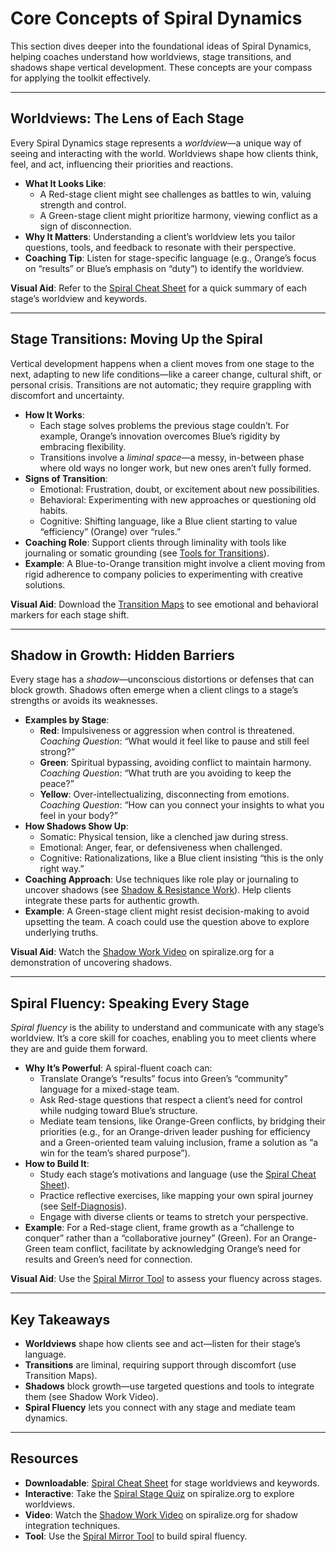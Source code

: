 # Core Concepts of Spiral Dynamics

This section dives deeper into the foundational ideas of Spiral Dynamics, helping coaches understand how worldviews, stage transitions, and shadows shape vertical development. These concepts are your compass for applying the toolkit effectively.

---

## Worldviews: The Lens of Each Stage

Every Spiral Dynamics stage represents a *worldview*—a unique way of seeing and interacting with the world. Worldviews shape how clients think, feel, and act, influencing their priorities and reactions.

- **What It Looks Like**: 
  - A Red-stage client might see challenges as battles to win, valuing strength and control.
  - A Green-stage client might prioritize harmony, viewing conflict as a sign of disconnection.
- **Why It Matters**: Understanding a client’s worldview lets you tailor questions, tools, and feedback to resonate with their perspective.
- **Coaching Tip**: Listen for stage-specific language (e.g., Orange’s focus on “results” or Blue’s emphasis on “duty”) to identify the worldview.

**Visual Aid**: Refer to the [Spiral Cheat Sheet](/guide-leadership/spiral-cheat-sheet) for a quick summary of each stage’s worldview and keywords.

---

## Stage Transitions: Moving Up the Spiral

Vertical development happens when a client moves from one stage to the next, adapting to new life conditions—like a career change, cultural shift, or personal crisis. Transitions are not automatic; they require grappling with discomfort and uncertainty.

- **How It Works**:
  - Each stage solves problems the previous stage couldn’t. For example, Orange’s innovation overcomes Blue’s rigidity by embracing flexibility.
  - Transitions involve a *liminal space*—a messy, in-between phase where old ways no longer work, but new ones aren’t fully formed.
- **Signs of Transition**:
  - Emotional: Frustration, doubt, or excitement about new possibilities.
  - Behavioral: Experimenting with new approaches or questioning old habits.
  - Cognitive: Shifting language, like a Blue client starting to value “efficiency” (Orange) over “rules.”
- **Coaching Role**: Support clients through liminality with tools like journaling or somatic grounding (see [Tools for Transitions](/guide-leadership/transitions-introduction)).
- **Example**: A Blue-to-Orange transition might involve a client moving from rigid adherence to company policies to experimenting with creative solutions.

**Visual Aid**: Download the [Transition Maps](/guide-leadership/transition-maps) to see emotional and behavioral markers for each stage shift.

---

## Shadow in Growth: Hidden Barriers

Every stage has a *shadow*—unconscious distortions or defenses that can block growth. Shadows often emerge when a client clings to a stage’s strengths or avoids its weaknesses.

- **Examples by Stage**:
  - **Red**: Impulsiveness or aggression when control is threatened.  
    *Coaching Question*: “What would it feel like to pause and still feel strong?”
  - **Green**: Spiritual bypassing, avoiding conflict to maintain harmony.  
    *Coaching Question*: “What truth are you avoiding to keep the peace?”
  - **Yellow**: Over-intellectualizing, disconnecting from emotions.  
    *Coaching Question*: “How can you connect your insights to what you feel in your body?”
- **How Shadows Show Up**:
  - Somatic: Physical tension, like a clenched jaw during stress.
  - Emotional: Anger, fear, or defensiveness when challenged.
  - Cognitive: Rationalizations, like a Blue client insisting “this is the only right way.”
- **Coaching Approach**: Use techniques like role play or journaling to uncover shadows (see [Shadow & Resistance Work](/guide-leadership/shadow-resistance-introduction)). Help clients integrate these parts for authentic growth.
- **Example**: A Green-stage client might resist decision-making to avoid upsetting the team. A coach could use the question above to explore underlying truths.

**Visual Aid**: Watch the [Shadow Work Video](#shadow-video) on spiralize.org for a demonstration of uncovering shadows.

---

## Spiral Fluency: Speaking Every Stage

*Spiral fluency* is the ability to understand and communicate with any stage’s worldview. It’s a core skill for coaches, enabling you to meet clients where they are and guide them forward.

- **Why It’s Powerful**: A spiral-fluent coach can:
  - Translate Orange’s “results” focus into Green’s “community” language for a mixed-stage team.
  - Ask Red-stage questions that respect a client’s need for control while nudging toward Blue’s structure.
  - Mediate team tensions, like Orange-Green conflicts, by bridging their priorities (e.g., for an Orange-driven leader pushing for efficiency and a Green-oriented team valuing inclusion, frame a solution as “a win for the team’s shared purpose”).
- **How to Build It**:
  - Study each stage’s motivations and language (use the [Spiral Cheat Sheet](/guide-leadership/spiral-cheat-sheet)).
  - Practice reflective exercises, like mapping your own spiral journey (see [Self-Diagnosis](/guide-leadership/section-05)).
  - Engage with diverse clients or teams to stretch your perspective.
- **Example**: For a Red-stage client, frame growth as a “challenge to conquer” rather than a “collaborative journey” (Green). For an Orange-Green team conflict, facilitate by acknowledging Orange’s need for results and Green’s need for connection.

**Visual Aid**: Use the [Spiral Mirror Tool](/guide-leadership/spiral-mirror-tool) to assess your fluency across stages.

---

## Key Takeaways

- **Worldviews** shape how clients see and act—listen for their stage’s language.
- **Transitions** are liminal, requiring support through discomfort (use Transition Maps).
- **Shadows** block growth—use targeted questions and tools to integrate them (see Shadow Work Video).
- **Spiral Fluency** lets you connect with any stage and mediate team dynamics.

---

## Resources

- **Downloadable**: [Spiral Cheat Sheet](/guide-leadership/spiral-cheat-sheet) for stage worldviews and keywords.
- **Interactive**: Take the [Spiral Stage Quiz](/quiz) on spiralize.org to explore worldviews.
- **Video**: Watch the [Shadow Work Video](#shadow-video) on spiralize.org for shadow integration techniques.
- **Tool**: Use the [Spiral Mirror Tool](/guide-leadership/spiral-mirror-tool) to build spiral fluency.
